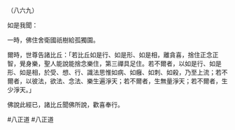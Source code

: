 （八六九）

如是我聞：

一時，佛住舍衛國祇樹給孤獨園。

爾時，世尊告諸比丘：「若比丘如是行、如是形、如是相，離貪喜，捨住正念正智，覺身樂，聖人能說能捨念樂住，第三禪具足住。若不爾者，以如是行、如是形、如是相，於受、想、行、識法思惟如病、如癰、如刺、如殺，乃至上流；若不爾者，以彼法，欲法、念法、樂生遍淨天；若不爾者，生無量淨天；若不爾者，生少淨天。」

佛說此經已，諸比丘聞佛所說，歡喜奉行。



#八正道
#八正道
